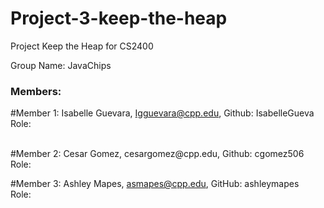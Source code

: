# Project-3-keep-the-heap
Project Keep the Heap for CS2400

Group Name: JavaChips <br>
### Members:
#Member 1: Isabelle Guevara, Igguevara@cpp.edu, Github: IsabelleGueva<br>
Role: 

<br>
#Member 2: Cesar Gomez, cesargomez@cpp.edu, Github: cgomez506<br>
Role:
<br>

#Member 3: Ashley Mapes, asmapes@cpp.edu, GitHub: ashleymapes<br>
Role:
